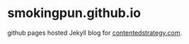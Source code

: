 smokingpun.github.io
====================

github pages hosted Jekyll blog for [contentedstrategy.com](http://smokingpun.github.io).
